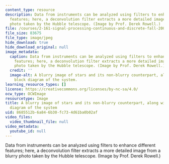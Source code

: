 ```yaml
---
content_type: resource
description: Data from instruments can be analyzed using filters to enhance different
  features; here, a deconvolution filter extracts a more detailed image from a blurry
  photo taken by the Hubble telescope. (Image by Prof. Derek Rowell.)
file: /courses/2-161-signal-processing-continuous-and-discrete-fall-2008/8685512b6a846b30fc734d61ba0b02af_2-161f08.jpg
file_size: 83675
file_type: image/jpeg
hide_download: true
hide_download_original: null
image_metadata:
  caption: Data from instruments can be analyzed using filters to enhance different
    features; here, a deconvolution filter extracts a more detailed image from a blurry
    photo taken by the Hubble telescope. (Image by Prof. Derek Rowell.)
  credit: ''
  image-alt: A blurry image of stars and its non-blurry counterpart, along with a
    block diagram of the system.
learning_resource_types: []
license: https://creativecommons.org/licenses/by-nc-sa/4.0/
ocw_type: OCWImage
resourcetype: Image
title: A blurry image of stars and its non-blurry counterpart, along with a block
  diagram of the system
uid: 8685512b-6a84-6b30-fc73-4d61ba0b02af
video_files:
  video_thumbnail_file: null
video_metadata:
  youtube_id: null
---
```

Data from instruments can be analyzed using filters to enhance different features; here, a deconvolution filter extracts a more detailed image from a blurry photo taken by the Hubble telescope. (Image by Prof. Derek Rowell.)